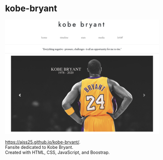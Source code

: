 # kobe-bryant

![](kobe-bryant.png)

https://ajss25.github.io/kobe-bryant/.   
Fansite dedicated to Kobe Bryant.   
Created with HTML, CSS, JavaScript, and Boostrap.  
